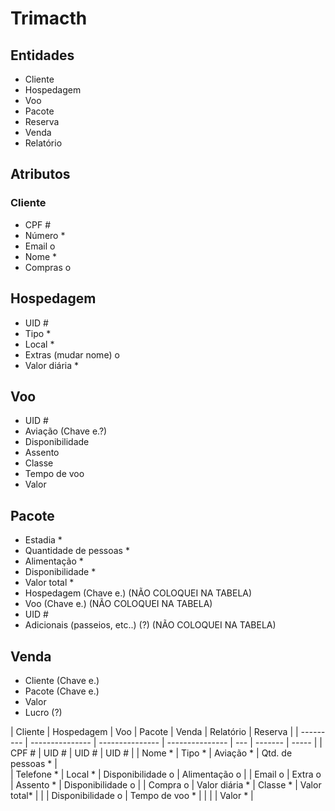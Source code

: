 # Trimacth

## Entidades
* Cliente
* Hospedagem
* Voo
* Pacote
* Reserva
* Venda
* Relatório

## Atributos

### Cliente
* CPF #
* Número *
* Email o
* Nome *
* Compras o

## Hospedagem
* UID #
* Tipo *
* Local *
* Extras (mudar nome) o
* Valor diária *

## Voo
* UID #
* Aviação (Chave e.?)
* Disponibilidade
* Assento
* Classe
* Tempo de voo
* Valor

## Pacote
* Estadia *
* Quantidade de pessoas *
* Alimentação *
* Disponibilidade *
* Valor total *
* Hospedagem (Chave e.) (NÃO COLOQUEI NA TABELA)
* Voo (Chave e.) (NÃO COLOQUEI NA TABELA)
* UID #
* Adicionais (passeios, etc..) (?) (NÃO COLOQUEI NA TABELA)

## Venda
* Cliente (Chave e.)
* Pacote (Chave e.)
* Valor
* Lucro (?)

| Cliente     | Hospedagem        | Voo               | Pacote            | Venda | Relatório | Reserva |
| *---------* | *---------------* | *---------------* | *---------------* | *---* | *-------* | *-----* |
| CPF #       | UID #             | UID #             | UID #             | 
| Nome *      | Tipo *            | Aviação *         | Qtd. de pessoas * |         
| Telefone *  | Local *           | Disponibilidade o | Alimentação o     |
| Email o     | Extra o           | Assento *         | Disponibilidade o |
| Compra o    | Valor diária *    | Classe *          | Valor total*      |
|             | Disponibilidade o | Tempo de voo *    | 
|             |                   | Valor *           |
